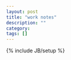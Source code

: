 ```yaml
---
layout: post
title: "work notes"
description: ""
category: 
tags: []
---
```

{% include JB/setup %}
